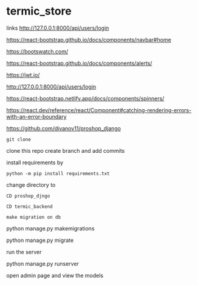 # termic_store
links
http://127.0.0.1:8000/api/users/login

https://react-bootstrap.github.io/docs/components/navbar#home




https://bootswatch.com/



https://react-bootstrap.github.io/docs/components/alerts/


https://jwt.io/


http://127.0.0.1:8000/api/users/login



https://react-bootstrap.netlify.app/docs/components/spinners/


https://react.dev/reference/react/Component#catching-rendering-errors-with-an-error-boundary





https://github.com/divanov11/proshop_django



```git clone ```


clone this repo create branch and add commits 



install requirements by

```python -m pip install requirements.txt```

change directory to

```CD proshop_djngo```


```CD termic_backend```


```make migration on db```

python manage.py makemigrations


python manage.py migrate



run the server 

python manage.py runserver 


open admin page and view the models 

